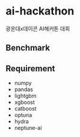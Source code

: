 # ai-hackathon
광운대x데이콘 AI해커톤 대회


## Benchmark

## Requirement
+ numpy
+ pandas
+ lightgbm
+ xgboost
+ catboost
+ optuna
+ hydra
+ neptune-ai
